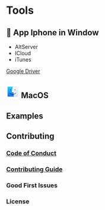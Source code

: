 # Tools

## 📱 App Iphone in Window

- AltServer
- ICloud
- iTunes
<p><a href="">Google Driver</a></p>

## <img src="./images/macos.png" alt="" style="max-width:100%;height: 35px;"> MacOS




## Examples


## Contributing



### [Code of Conduct](https://code.fb.com/codeofconduct)


### [Contributing Guide](https://reactjs.org/contributing/how-to-contribute.html)


### Good First Issues



### License


